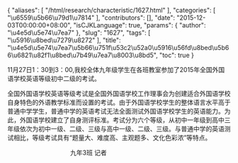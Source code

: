 {
    "aliases": [
        "/html/research/characteristic/1627.html"
    ],
    "categories": [
        "\u6559\u5b66\u79d1\u7814"
    ],
    "contributors": [],
    "date": "2015-12-03T00:00:00+08:00",
    "isCJKLanguage": true,
    "params": {
        "author": "\u4e5d\u5e74\u7ea7"
    },
    "slug": "1627",
    "tags": [
        "\u5916\u8bed\u7279\u8272"
    ],
    "title": "\u4e5d\u5e74\u7ea7\u5b66\u751f\u53c2\u52a0\u5916\u56fd\u8bed\u5b66\u6821\u82f1\u8bed\u7b49\u7ea7\u8003\u8bd5",
    "toc": true
}

11月27日1：30到3：00,我校全体九年级学生在各班教室参加了2015年全国外国语学校英语等级初中二级的考试。




全国外国语学校英语等级考试是全国外国语学校工作理事会为创建适合外国语学校自身特色的外语教学标准而设置的考试。由于外国语学校学生的整体语言水平高于普通中学学生，普通中学的英语考试无法全面测试外国语学校学生的英语能力。为此，外国语学校建立了自身测评标准。考试分为六个等级，从初中一年级到高中三年级依次为初中一级、二级、三级与高中一级、二级、三级。与普通中学的英语测试相比，等级考试具有“题量大、难度高、主观题多、文化色彩浓”等特点。




                                    九年3班
记者


